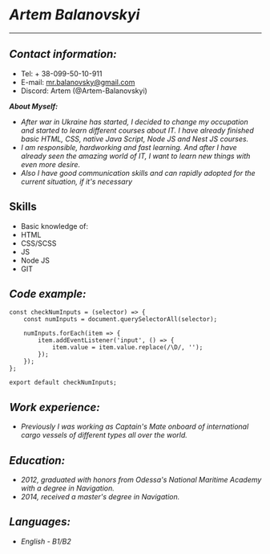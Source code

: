 # *Artem Balanovskyi*
---------------
## *Contact information:*

* Tel: + 38-099-50-10-911
* E-mail: mr.balanovsky@gmail.com
* Discord: Artem (@Artem-Balanovskyi)

 *__About Myself:__*

- *After war in Ukraine has started, I decided to change my occupation and started to learn different courses about IT. I have already finished basic HTML, CSS, native Java Script, Node JS and Nest JS courses.*
- *I am responsible, hardworking and fast learning. And after I have already seen the amazing world of IT, I want to learn new things with even more desire.*
- *Also I have good communication skills and can rapidly adopted for the current situation, if it's necessary*

## Skills
* Basic knowledge of:
* HTML
* CSS/SCSS
* JS
* Node JS
* GIT

## *Code example:*
```
const checkNumInputs = (selector) => {
    const numInputs = document.querySelectorAll(selector);

    numInputs.forEach(item => {
        item.addEventListener('input', () => {
            item.value = item.value.replace(/\D/, '');
        });
    });
};

export default checkNumInputs;
```

## *Work experience:*
- *Previously I was working as Captain's Mate onboard of international cargo vessels of different types all over the world.*

## *Education:*
- *2012, graduated with honors from Odessa's National Maritime Academy with a degree in Navigation.*
- *2014, received a master's degree in Navigation.*

## *Languages:*
* *English - B1/B2*
